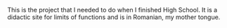 This is the project that I needed to do when I finished High School.
It is a didactic site for limits of functions and is in Romanian, my mother tongue.
